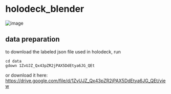 # holodeck_blender
<!-- ![image](https://github.com/TontonTremblay/holodeck_blender/assets/5629088/7cbf1bbf-ef1d-4456-9b74-11ee66b70913) -->
![image](https://github.com/TontonTremblay/holodeck_blender/assets/5629088/7857fb84-0827-4c01-b857-4592b358e85d)

## data preparation
to download the labeled json file used in holodeck, run
```
cd data
gdown 1ZvUJZ_Qx43pZR2jPAX5DdEtya6JG_QEt
```

or download it here: https://drive.google.com/file/d/1ZvUJZ_Qx43pZR2jPAX5DdEtya6JG_QEt/view
